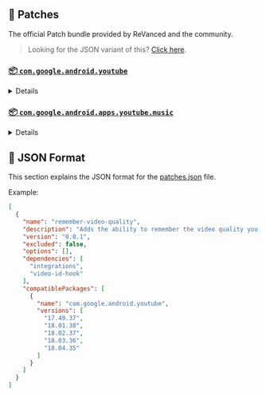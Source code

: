 ## 🧩 Patches

The official Patch bundle provided by ReVanced and the community.

> Looking for the JSON variant of this? [Click here](patches.json).

### [📦 `com.google.android.youtube`](https://play.google.com/store/apps/details?id=com.google.android.youtube)
<details>

| 💊 Patch | 📜 Description | 🏹 Target Version |
|:--------:|:--------------:|:-----------------:|
| `client-spoof` | Spoofs the YouTube client to prevent playback issues. | 18.04.35 |
| `custom-branding-icon-afn-blue` | Changes the YouTube launcher icon (Afn / Blue). | 18.04.35 |
| `custom-branding-icon-afn-red` | Changes the YouTube launcher icon (Afn / Red). | 18.04.35 |
| `custom-branding-icon-revancify` | Changes the YouTube launcher icon (Revancify). | 18.04.35 |
| `custom-branding-name` | Changes the YouTube launcher name to your choice (defaults to ReVanced Extended). | 18.04.35 |
| `custom-seekbar-color` | Change seekbar color in dark mode. | 18.04.35 |
| `custom-video-speed` | Adds more video speed options. | 18.04.35 |
| `default-video-quality` | Adds ability to set default video quality settings. | 18.04.35 |
| `default-video-speed` | Adds ability to set default video speed settings. | 18.04.35 |
| `disable-haptic-feedback` | Disable haptic feedback when swiping. | 18.04.35 |
| `enable-external-browser` | Use an external browser to open the url. | 18.04.35 |
| `enable-minimized-playback` | Enables minimized and background playback. | 18.04.35 |
| `enable-old-layout` | Spoof the YouTube client version to use the old layout. | 18.04.35 |
| `enable-old-quality-layout` | Enables the original quality flyout menu. | 18.04.35 |
| `enable-open-links-directly` | Bypass URL redirects (youtube.com/redirect) when opening links in video descriptions. | 18.04.35 |
| `enable-seekbar-tapping` | Enables tap-to-seek on the seekbar of the video player. | 18.04.35 |
| `enable-tablet-miniplayer` | Enables the tablet mini player layout. | 18.04.35 |
| `enable-wide-searchbar` | Replaces the search icon with a wide search bar. This will hide the YouTube logo when active. | 18.04.35 |
| `force-premium-heading` | Forces premium heading on the home screen. | 18.04.35 |
| `force-vp9-codec` | Forces the VP9 codec for videos. | 18.04.35 |
| `header-switch` | Add switch to change header. | 18.04.35 |
| `hide-auto-captions` | Hide captions from being automatically enabled. | 18.04.35 |
| `hide-auto-player-popup-panels` | Hide automatic popup panels (playlist or live chat) on video player. | 18.04.35 |
| `hide-autoplay-button` | Hides the autoplay button in the video player. | 18.04.35 |
| `hide-button-container` | Adds options to hide action buttons under a video. | 18.04.35 |
| `hide-cast-button` | Hides the cast button in the video player. | 18.04.35 |
| `hide-channel-watermark` | Hides creator's watermarks on videos. | 18.04.35 |
| `hide-comment-component` | Adds options to hide comment component under a video. | 18.04.35 |
| `hide-create-button` | Hides the create button in the navigation bar. | 18.04.35 |
| `hide-crowdfunding-box` | Hides the crowdfunding box between the player and video description. | 18.04.35 |
| `hide-email-address` | Hides the email address in the account switcher. | 18.04.35 |
| `hide-endscreen-cards` | Hides the suggested video cards at the end of a video in fullscreen. | 18.04.35 |
| `hide-endscreen-overlay` | Hide endscreen overlay on swipe controls. | 18.04.35 |
| `hide-filmstrip-overlay` | Hide flimstrip overlay on swipe controls. | 18.04.35 |
| `hide-flyout-panel` | Adds options to hide player settings flyout panel. | 18.04.35 |
| `hide-fullscreen-buttoncontainer` | Hides the button containers in fullscreen. | 18.04.35 |
| `hide-general-ads` | Hooks the method which parses the bytes into a ComponentContext to filter components. | 18.04.35 |
| `hide-info-cards` | Hides info-cards in videos. | 18.04.35 |
| `hide-live-chat-button` | Hides the live chat button in the video player. | 18.04.35 |
| `hide-mix-playlists` | Removes mix playlists from home feed and video player. | 18.04.35 |
| `hide-next-prev-button` | Hides the next prev button in the player controller. | 18.04.35 |
| `hide-pip-notification` | Disable pip notification when you first launch pip mode. | 18.04.35 |
| `hide-player-captions-button` | Hides the captions button in the video player. | 18.04.35 |
| `hide-player-overlay-filter` | Remove the dark filter layer from the player's background. | 18.04.35 |
| `hide-shorts-button` | Hides the shorts button in the navigation bar. | 18.04.35 |
| `hide-shorts-component` | Hides other Shorts components. | 18.04.35 |
| `hide-snackbar` | Hides the snackbar action popup. | 18.04.35 |
| `hide-startup-shorts-player` | Disables playing YouTube Shorts when launching YouTube. | 18.04.35 |
| `hide-stories` | Hides YouTube Stories shelf on the feed. | 18.04.35 |
| `hide-suggested-actions` | Hide the suggested actions bar inside the player. | 18.04.35 |
| `hide-time-and-seekbar` | Hides progress bar and time counter on videos. | 18.04.35 |
| `hide-video-ads` | Removes ads in the video player. | 18.04.35 |
| `layout-switch` | Tricks the dpi to use some tablet/phone layouts. | 18.04.35 |
| `materialyou` | Enables MaterialYou theme for Android 12+ | 18.04.35 |
| `microg-support` | Allows YouTube ReVanced to run without root and under a different package name with Vanced MicroG. | 18.04.35 |
| `optimize-resource` | Removes duplicate resources and adds missing translation files from YouTube. | 18.04.35 |
| `overlay-buttons` | Add overlay buttons for ReVanced Extended. | 18.04.35 |
| `patch-options` | Create an options.toml file. | all |
| `remove-player-button-background` | Removes the background from the video player buttons. | 18.04.35 |
| `return-youtube-dislike` | Shows the dislike count of videos using the Return YouTube Dislike API. | 18.04.35 |
| `settings` | Applies mandatory patches to implement ReVanced settings into the application. | 18.04.35 |
| `sponsorblock` | Integrate SponsorBlock. | 18.04.35 |
| `swipe-controls` | Adds volume and brightness swipe controls. | 18.04.35 |
| `theme` | Applies a custom theme (default: amoled). | 18.04.35 |
| `translations` | Add Crowdin Translations | 18.04.35 |
</details>

### [📦 `com.google.android.apps.youtube.music`](https://play.google.com/store/apps/details?id=com.google.android.apps.youtube.music)
<details>

| 💊 Patch | 📜 Description | 🏹 Target Version |
|:--------:|:--------------:|:-----------------:|
| `background-play` | Enables playing music in the background. | all |
| `client-spoof-music` | Spoofs the YouTube Music client. | all |
| `custom-branding-music-afn-blue` | Changes the YouTube Music launcher icon (Afn / Blue). | all |
| `custom-branding-music-afn-red` | Changes the YouTube Music launcher icon (Afn / Red). | all |
| `custom-branding-music-revancify` | Changes the YouTube Music launcher icon to your choice (Revancify). | all |
| `enable-black-navbar` | Sets the navigation bar color to black. | all |
| `enable-color-match-player` | Matches the fullscreen player color with the minimized one. | all |
| `enable-force-minimized-player` | Permanently keep player minimized even if another track is played. | all |
| `enable-force-shuffle` | Enable force shuffle even if another track is played. | all |
| `enable-opus-codec` | Enable opus codec when playing audio. | all |
| `enable-tablet-mode` | Enable landscape mode on phone. | all |
| `enable-zen-mode` | Adds a grey tint to the video player to reduce eye strain. | all |
| `exclusive-audio-playback` | Enables the option to play music without video. | all |
| `hide-compact-header` | Hides the music category bar at the top of the homepage. | all |
| `hide-get-premium` | Removes all "Get Premium" evidences from the avatar menu. | all |
| `hide-music-ads` | Removes ads in the music player. | all |
| `hide-music-cast-button` | Hides the cast button in the video player and header | all |
| `hide-taste-builder` | Removes the "Tell us which artists you like" card from the home screen. | all |
| `hide-upgrade-button` | Removes the upgrade tab from the pivot bar. | all |
| `minimized-playback-music` | Enables minimized playback on Kids music. | all |
| `music-microg-support` | Allows YouTube Music ReVanced to run without root and under a different package name. | all |
| `music-settings` | Adds settings for ReVanced to YouTube Music. | all |
| `optimize-resource-music` | Remove unnecessary resources. | all |
| `patch-options` | Create an options.toml file. | all |
| `translations-music` | Add Crowdin Translations for YouTube Music | all |
</details>



## 📝 JSON Format

This section explains the JSON format for the [patches.json](patches.json) file.

Example:

```json
[
  {
    "name": "remember-video-quality",
    "description": "Adds the ability to remember the video quality you chose in the video quality flyout.",
    "version": "0.0.1",
    "excluded": false,
    "options": [],
    "dependencies": [
      "integrations",
      "video-id-hook"
    ],
    "compatiblePackages": [
      {
        "name": "com.google.android.youtube",
        "versions": [
          "17.49.37",
          "18.01.38",
          "18.02.37",
          "18.03.36",
          "18.04.35"
        ]
      }
    ]
  }
]
```